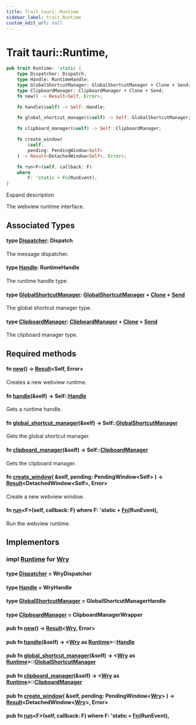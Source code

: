 ```yaml
---
title: Trait tauri::Runtime
sidebar_label: trait.Runtime
custom_edit_url: null
---
```


  # Trait tauri::Runtime,

```rs
pub trait Runtime: 'static {
    type Dispatcher: Dispatch;
    type Handle: RuntimeHandle;
    type GlobalShortcutManager: GlobalShortcutManager + Clone + Send;
    type ClipboardManager: ClipboardManager + Clone + Send;
    fn new() -> Result<Self, Error>;

    fn handle(&self) -> Self::Handle;

    fn global_shortcut_manager(&self) -> Self::GlobalShortcutManager;

    fn clipboard_manager(&self) -> Self::ClipboardManager;

    fn create_window(
        &self, 
        pending: PendingWindow<Self>
    ) -> Result<DetachedWindow<Self>, Error>;

    fn run<F>(self, callback: F)
    where
        F: 'static + Fn(RunEvent);
}
```

Expand description

The webview runtime interface.

## Associated Types

#### type [Dispatcher](/docs/api/rust/tauri/about:blank#associatedtype.Dispatcher): Dispatch

The message dispatcher.

#### type [Handle](/docs/api/rust/tauri/about:blank#associatedtype.Handle): RuntimeHandle

The runtime handle type.

#### type [GlobalShortcutManager](/docs/api/rust/tauri/about:blank#associatedtype.GlobalShortcutManager): [GlobalShortcutManager](/docs/api/rust/tauri/trait.GlobalShortcutManager "trait tauri::GlobalShortcutManager") + [Clone](https://doc.rust-lang.org/1.54.0/core/clone/trait.Clone.html "trait core::clone::Clone") + [Send](https://doc.rust-lang.org/1.54.0/core/marker/trait.Send.html "trait core::marker::Send")

The global shortcut manager type.

#### type [ClipboardManager](/docs/api/rust/tauri/about:blank#associatedtype.ClipboardManager): [ClipboardManager](/docs/api/rust/tauri/trait.ClipboardManager "trait tauri::ClipboardManager") + [Clone](https://doc.rust-lang.org/1.54.0/core/clone/trait.Clone.html "trait core::clone::Clone") + [Send](https://doc.rust-lang.org/1.54.0/core/marker/trait.Send.html "trait core::marker::Send")

The clipboard manager type.

## Required methods

#### fn [new](/docs/api/rust/tauri/about:blank#tymethod.new)() -> [Result](https://doc.rust-lang.org/1.54.0/core/result/enum.Result.html "enum core::result::Result")&lt;Self, Error>

Creates a new webview runtime.

#### fn [handle](/docs/api/rust/tauri/about:blank#tymethod.handle)(&self) -> Self::[Handle](/docs/api/rust/tauri/trait.Runtime#associatedtype.Handle "type tauri::Runtime::Handle")

Gets a runtime handle.

#### fn [global_shortcut_manager](/docs/api/rust/tauri/about:blank#tymethod.global_shortcut_manager)(&self) -> Self::[GlobalShortcutManager](/docs/api/rust/tauri/trait.Runtime#associatedtype.GlobalShortcutManager "type tauri::Runtime::GlobalShortcutManager")

Gets the global shortcut manager.

#### fn [clipboard_manager](/docs/api/rust/tauri/about:blank#tymethod.clipboard_manager)(&self) -> Self::[ClipboardManager](/docs/api/rust/tauri/trait.Runtime#associatedtype.ClipboardManager "type tauri::Runtime::ClipboardManager")

Gets the clipboard manager.

#### fn [create_window](/docs/api/rust/tauri/about:blank#tymethod.create_window)( &self, pending: PendingWindow&lt;Self> ) -> [Result](https://doc.rust-lang.org/1.54.0/core/result/enum.Result.html "enum core::result::Result")&lt;DetachedWindow&lt;Self>, Error>

Create a new webview window.

#### fn [run](/docs/api/rust/tauri/about:blank#tymethod.run)&lt;F>(self, callback: F) where F: 'static + [Fn](https://doc.rust-lang.org/1.54.0/core/ops/function/trait.Fn.html "trait core::ops::function::Fn")(RunEvent),

Run the webview runtime.

## Implementors

### impl [Runtime](/docs/api/rust/tauri/trait.Runtime "trait tauri::Runtime") for [Wry](/docs/api/rust/tauri/struct.Wry "struct tauri::Wry")

#### type [Dispatcher](/docs/api/rust/tauri/about:blank#associatedtype.Dispatcher) = WryDispatcher

#### type [Handle](/docs/api/rust/tauri/about:blank#associatedtype.Handle) = WryHandle

#### type [GlobalShortcutManager](/docs/api/rust/tauri/about:blank#associatedtype.GlobalShortcutManager) = GlobalShortcutManagerHandle

#### type [ClipboardManager](/docs/api/rust/tauri/about:blank#associatedtype.ClipboardManager) = ClipboardManagerWrapper

#### pub fn [new](/docs/api/rust/tauri/about:blank#tymethod.new)() -> [Result](https://doc.rust-lang.org/1.54.0/core/result/enum.Result.html "enum core::result::Result")&lt;[Wry](/docs/api/rust/tauri/struct.Wry "struct tauri::Wry"), Error>

#### pub fn [handle](/docs/api/rust/tauri/about:blank#tymethod.handle)(&self) -> &lt;[Wry](/docs/api/rust/tauri/struct.Wry "struct tauri::Wry") as [Runtime](/docs/api/rust/tauri/trait.Runtime "trait tauri::Runtime")>::[Handle](/docs/api/rust/tauri/trait.Runtime#associatedtype.Handle "type tauri::Runtime::Handle")

#### pub fn [global_shortcut_manager](/docs/api/rust/tauri/about:blank#tymethod.global_shortcut_manager)(&self) -> &lt;[Wry](/docs/api/rust/tauri/struct.Wry "struct tauri::Wry") as [Runtime](/docs/api/rust/tauri/trait.Runtime "trait tauri::Runtime")>::[GlobalShortcutManager](/docs/api/rust/tauri/trait.Runtime#associatedtype.GlobalShortcutManager "type tauri::Runtime::GlobalShortcutManager")

#### pub fn [clipboard_manager](/docs/api/rust/tauri/about:blank#tymethod.clipboard_manager)(&self) -> &lt;[Wry](/docs/api/rust/tauri/struct.Wry "struct tauri::Wry") as [Runtime](/docs/api/rust/tauri/trait.Runtime "trait tauri::Runtime")>::[ClipboardManager](/docs/api/rust/tauri/trait.Runtime#associatedtype.ClipboardManager "type tauri::Runtime::ClipboardManager")

#### pub fn [create_window](/docs/api/rust/tauri/about:blank#tymethod.create_window)( &self, pending: PendingWindow&lt;[Wry](/docs/api/rust/tauri/struct.Wry "struct tauri::Wry")> ) -> [Result](https://doc.rust-lang.org/1.54.0/core/result/enum.Result.html "enum core::result::Result")&lt;DetachedWindow&lt;[Wry](/docs/api/rust/tauri/struct.Wry "struct tauri::Wry")>, Error>

#### pub fn [run](/docs/api/rust/tauri/about:blank#tymethod.run)&lt;F>(self, callback: F) where F: 'static + [Fn](https://doc.rust-lang.org/1.54.0/core/ops/function/trait.Fn.html "trait core::ops::function::Fn")(RunEvent),
  